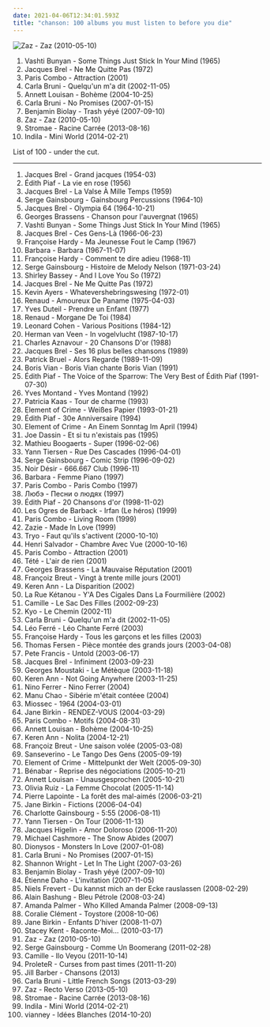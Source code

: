 ```yaml
---
date: 2021-04-06T12:34:01.593Z
title: "chanson: 100 albums you must listen to before you die"
---
```

![Zaz - Zaz (2010-05-10)](http://coverartarchive.org/release/9703802c-0108-40fb-865c-0bbf17960c98/6816205914-500.jpg "Zaz - Zaz (2010-05-10)")
<ol class="albums">
<li data-cover="https://img.discogs.com/zM8o5H0dbngN1kISj4o5IIS9qvU=/fit-in/600x602/filters:strip_icc():format(jpeg):mode_rgb():quality(90)/discogs-images/R-1115835-1343568487-2712.jpeg.jpg" data-tags="folk" role="button">Vashti Bunyan - Some Things Just Stick In Your Mind (1965)</li>
<li data-cover="http://coverartarchive.org/release/b37a9869-7838-3c30-b2bd-d4e0453d8938/23128820085-500.jpg" data-tags="chanson" role="button">Jacques Brel - Ne Me Quitte Pas (1972)</li>
<li data-cover="http://coverartarchive.org/release/baffcb7a-0494-4841-a3ef-17cf35086128/18236954381-500.jpg" data-tags="chanson" role="button">Paris Combo - Attraction (2001)</li>
<li data-cover="http://coverartarchive.org/release/15f6f9f4-7777-37d6-96fa-94128984a887/15915400773-500.jpg" data-tags="french" role="button">Carla Bruni - Quelqu'un m'a dit (2002-11-05)</li>
<li data-cover="https://img.discogs.com/jz0cMkSUyRRsVV2szdP4oiG9y44=/fit-in/280x280/filters:strip_icc():format(jpeg):mode_rgb():quality(90)/discogs-images/R-8826647-1469599034-9160.jpeg.jpg" data-tags="chanson, pop" role="button">Annett Louisan - Bohème (2004-10-25)</li>
<li data-cover="https://img.discogs.com/7c2vU1_muB7cykxhzX9vOpUuW9Y=/fit-in/360x322/filters:strip_icc():format(jpeg):mode_rgb():quality(90)/discogs-images/R-1072495-1190038789.jpeg.jpg" data-tags="chanson" role="button">Carla Bruni - No Promises (2007-01-15)</li>
<li data-cover="http://coverartarchive.org/release/59af82be-93cb-4216-922f-ca0a88ab7d95/1331122437-500.jpg" data-tags="french, chanson francaise, chanson" role="button">Benjamin Biolay - Trash yéyé (2007-09-10)</li>
<li data-cover="http://coverartarchive.org/release/9703802c-0108-40fb-865c-0bbf17960c98/6816205914-500.jpg" data-tags="jazz, chanson" role="button">Zaz - Zaz (2010-05-10)</li>
<li data-cover="http://coverartarchive.org/release/de57c1d9-5e65-420f-a896-1332e87d4c09/25295943061-500.jpg" data-tags="electronic, electro, french, electropop, dance" role="button">Stromae - Racine Carrée (2013-08-16)</li>
<li data-cover="http://coverartarchive.org/release/2faeabf0-53b4-4601-8983-68337f569bad/6458215931-500.jpg" data-tags="chillout, vocal, chanson, alternative, folk, female vocalists, singer-songwriter, mellow, ethereal, alternative pop, vocal pop, better than expected, purchase list" role="button">Indila - Mini World (2014-02-21)</li>
</ol>
List of 100 - under the cut.
<!-- more -->

_________________

<ol class="albums">
<li data-cover="http://coverartarchive.org/release/6f1f2d94-2128-3676-84e0-dba48c95bff9/13519198297-500.jpg" data-tags="chanson" role="button">
Jacques Brel - Grand jacques (1954-03)
</li>
<li data-cover="http://coverartarchive.org/release/f4875bbd-b7f8-4df0-837c-89263f1c63e5/1150026001-500.jpg" data-tags="french" role="button">
Édith Piaf - La vie en rose (1956)
</li>
<li data-cover="http://coverartarchive.org/release/bdd8d625-76de-39eb-8b19-9401c974a564/27820133528-500.jpg" data-tags="chanson" role="button">
Jacques Brel - La Valse À Mille Temps (1959)
</li>
<li data-cover="http://coverartarchive.org/release/8ccf625c-d78a-3a4f-bb42-d6963c0cf111/27999907229-500.jpg" data-tags="french" role="button">
Serge Gainsbourg - Gainsbourg Percussions (1964-10)
</li>
<li data-cover="http://coverartarchive.org/release/d5cefc71-b5bd-4969-b41c-b900fa7652ca/23065805827-500.jpg" data-tags="chanson, jbrel, chanson populaire francaise" role="button">
Jacques Brel - Olympia 64 (1964-10-21)
</li>
<li data-cover="https://img.discogs.com/rH34ssZPsumGBEO2d_F0xAn1wmw=/fit-in/170x168/filters:strip_icc():format(jpeg):mode_rgb():quality(90)/discogs-images/R-5810727-1403352580-5129.jpeg.jpg" data-tags="chanson, chanson française, georges brassens, rive gauche, brassens metal" role="button">
Georges Brassens - Chanson pour l'auvergnat (1965)
</li>
<li data-cover="https://img.discogs.com/zM8o5H0dbngN1kISj4o5IIS9qvU=/fit-in/600x602/filters:strip_icc():format(jpeg):mode_rgb():quality(90)/discogs-images/R-1115835-1343568487-2712.jpeg.jpg" data-tags="folk" role="button">
Vashti Bunyan - Some Things Just Stick In Your Mind (1965)
</li>
<li data-cover="http://coverartarchive.org/release/9a25a56b-2815-4487-a2bd-94cc6caafbdc/28087403310-500.jpg" data-tags="chanson" role="button">
Jacques Brel - Ces Gens-Là (1966-06-23)
</li>
<li data-cover="http://coverartarchive.org/release/becf03db-30c5-41b3-b173-cb81c6f53206/1268731762-500.jpg" data-tags="french, chanson, pop, 60s, female vocalists, chanson francaise, oldies, sigh and swoon in equal measure, female singers, chanteuses, sing, twinkling starry skies, la la la la, francoise hardy, records and tapes, i wear emerald crowns, music id like to fall asleep to, albums to get, mistagged on spotify, nice cover art, hardy, brackenberry, ma rencontre, trouvechezlesyeyes" role="button">
Françoise Hardy - Ma Jeunesse Fout le Camp (1967)
</li>
<li data-cover="https://img.discogs.com/rtUJS_40y28NBWabupzw-jELn0A=/fit-in/600x601/filters:strip_icc():format(jpeg):mode_rgb():quality(90)/discogs-images/R-7871371-1450607929-2254.jpeg.jpg" data-tags="french, chanson, female vocalists, chanson francaise, barbara, resilience" role="button">
Barbara - Barbara (1967-11-07)
</li>
<li data-cover="http://coverartarchive.org/release/9ff37092-613f-4016-a999-474e2e8bff19/21185090361-500.jpg" data-tags="french" role="button">
Françoise Hardy - Comment te dire adieu (1968-11)
</li>
<li data-cover="http://coverartarchive.org/release/1f016a24-156b-4216-a145-3a0cb53eeb79/1158403439-500.jpg" data-tags="french" role="button">
Serge Gainsbourg - Histoire de Melody Nelson (1971-03-24)
</li>
<li data-cover="http://coverartarchive.org/release/f788e429-643c-48e1-8b3a-c0ccd2953008/6691380021-500.jpg" data-tags="chanson, jazz, soul, female vocalists, oldies, dirty dancing, favorite female singers, discovered in 2015, dame shirley bassey" role="button">
Shirley Bassey - And I Love You So (1972)
</li>
<li data-cover="http://coverartarchive.org/release/b37a9869-7838-3c30-b2bd-d4e0453d8938/23128820085-500.jpg" data-tags="chanson" role="button">
Jacques Brel - Ne Me Quitte Pas (1972)
</li>
<li data-cover="http://coverartarchive.org/release/89560708-7cf5-4571-8b98-07434256c8db/10468323328-500.jpg" data-tags="progressive rock, psychedelic rock" role="button">
Kevin Ayers - Whatevershebringswesing (1972-01)
</li>
<li data-cover="http://coverartarchive.org/release/57ec09a4-4e5c-3669-a8f2-14298857f736/2842971962-500.jpg" data-tags="chanson" role="button">
Renaud - Amoureux De Paname (1975-04-03)
</li>
<li data-cover="https://img.discogs.com/cfc9e7fd50d7c9c08931869b95f6849a01d0635d/images/spacer.gif" data-tags="french, chanson, 70s, oldies, male vocalists, mes chansons, auteur-compositeur-interprete" role="button">
Yves Duteil - Prendre un Enfant (1977)
</li>
<li data-cover="http://coverartarchive.org/release/3697508d-7d27-49b6-bcb6-90ac661a8db2/2716205470-500.jpg" data-tags="chanson francaise" role="button">
Renaud - Morgane De Toi (1984)
</li>
<li data-cover="http://coverartarchive.org/release/4c07f596-4963-33df-adb1-55d01dab800d/15456874551-500.jpg" data-tags="80s" role="button">
Leonard Cohen - Various Positions (1984-12)
</li>
<li data-cover="http://coverartarchive.org/release/7edf8023-6e17-43d2-b37f-4640fbdde0be/5977019256-500.jpg" data-tags="nederlandstalig" role="button">
Herman van Veen - In vogelvlucht (1987-10-17)
</li>
<li data-cover="http://coverartarchive.org/release/82df0d82-938e-4a85-893f-75ad97c402b3/26689505964-500.jpg" data-tags="chanson francaise" role="button">
Charles Aznavour - 20 Chansons D'or (1988)
</li>
<li data-cover="http://coverartarchive.org/release/4de8ef61-fe9d-4df0-889d-9fa4c7fe0c3b/5476834727-500.jpg" data-tags="chanson, chanson francaise" role="button">
Jacques Brel - Ses 16 plus belles chansons (1989)
</li>
<li data-cover="http://coverartarchive.org/release/cbd434e5-99bc-4096-a613-df592f418ad6/18248137001-500.jpg" data-tags="chanson francaise" role="button">
Patrick Bruel - Alors Regarde (1989-11-09)
</li>
<li data-cover="http://coverartarchive.org/release/e3ea963a-84ad-4b2e-9f0e-3afa90b60f75/846047947-500.jpg" data-tags="chanson française" role="button">
Boris Vian - Boris Vian chante Boris Vian (1991)
</li>
<li data-cover="http://coverartarchive.org/release/513d4b78-4981-4353-97bf-980a84173308/6978729407-500.jpg" data-tags="chanson, piaf, one world" role="button">
Édith Piaf - The Voice of the Sparrow: The Very Best of Édith Piaf (1991-07-30)
</li>
<li data-cover="http://coverartarchive.org/release/d0707d96-8d09-4964-ac7c-887d919050f0/10026828120-500.jpg" data-tags="chanson, chanson francaise, fransk, montand, l3a1e5da4n15l1" role="button">
Yves Montand - Yves Montand (1992)
</li>
<li data-cover="http://coverartarchive.org/release/04d5b9a2-356a-44ee-b13a-d42650ab42ad/6743084169-500.jpg" data-tags="french, chanson, francais, kaas, albums i own digitally, favourite live albums" role="button">
Patricia Kaas - Tour de charme (1993)
</li>
<li data-cover="http://coverartarchive.org/release/09f42d29-00db-4383-ae25-887d359a69de/13141411398-500.jpg" data-tags="german" role="button">
Element of Crime - Weißes Papier (1993-01-21)
</li>
<li data-cover="http://coverartarchive.org/release/86db16e8-deb7-492c-91f4-7dfdf7486644/4049316575-500.jpg" data-tags="french" role="button">
Édith Piaf - 30e Anniversaire (1994)
</li>
<li data-cover="http://coverartarchive.org/release/653dace1-86ca-4604-80e5-421ec0691fb8/21668460133-500.jpg" data-tags="german" role="button">
Element of Crime - An Einem Sonntag Im April (1994)
</li>
<li data-cover="http://coverartarchive.org/release/cc0902f6-0460-4399-8998-dc49640c4b08/14392023169-500.jpg" data-tags="chanson, joe dassin, dassin" role="button">
Joe Dassin - Et si tu n'existais pas (1995)
</li>
<li data-cover="http://coverartarchive.org/release/59418ea6-55c2-43ff-9d9a-107cf9aa32b4/1460840188-500.jpg" data-tags="french, chanson, acoustic, selection france" role="button">
Mathieu Boogaerts - Super (1996-02-06)
</li>
<li data-cover="http://coverartarchive.org/release/ce2ebf1c-1132-4fbf-8064-956f468c5b0b/6731049183-500.jpg" data-tags="yann tiersen, contemporary classical" role="button">
Yann Tiersen - Rue Des Cascades (1996-04-01)
</li>
<li data-cover="http://coverartarchive.org/release/d17e91b1-8b46-4042-926e-0cf04b6387d5/1157972234-500.jpg" data-tags="french" role="button">
Serge Gainsbourg - Comic Strip (1996-09-02)
</li>
<li data-cover="http://coverartarchive.org/release/0b4d0372-2ff7-44be-833f-5e69500f8dad/1383494002-500.jpg" data-tags="rock, rock francais" role="button">
Noir Désir - 666.667 Club (1996-11)
</li>
<li data-cover="http://coverartarchive.org/release/776e1371-d7a1-42e9-96f3-8e2f0d7c427a/12965941632-500.jpg" data-tags="chanson, barbara" role="button">
Barbara - Femme Piano (1997)
</li>
<li data-cover="http://coverartarchive.org/release/fcbfcc46-d8db-4b08-a686-b3cfc2573dc7/1246465194-500.jpg" data-tags="jazz, french" role="button">
Paris Combo - Paris Combo (1997)
</li>
<li data-cover="http://coverartarchive.org/release/73e705c9-7d68-49bd-b72e-4bada7f42e9a/13178737648-500.jpg" data-tags="russian rock" role="button">
Любэ - Песни о людях (1997)
</li>
<li data-cover="http://coverartarchive.org/release/f29dce9e-2a7b-4c46-9b45-9dd3bf0aef99/8196595035-500.jpg" data-tags="french, chanson" role="button">
Édith Piaf - 20 Chansons d'or (1998-11-02)
</li>
<li data-cover="http://coverartarchive.org/release/68ca7340-55e1-4a71-b3a1-e4b677944e2b/15149455960-500.jpg" data-tags="chanson, folk, l o d barback" role="button">
Les Ogres de Barback - Irfan (Le héros) (1999)
</li>
<li data-cover="http://coverartarchive.org/release/1b5711d6-8b50-3ac6-aa6b-671051b9465a/7791317388-500.jpg" data-tags="jazz" role="button">
Paris Combo - Living Room (1999)
</li>
<li data-cover="http://coverartarchive.org/release/8fde2434-9ffb-4dd6-b960-0b12ae84398e/1243923392-500.jpg" data-tags="french, female vocalists" role="button">
Zazie - Made In Love (1999)
</li>
<li data-cover="http://coverartarchive.org/release/75b8432c-9708-4545-9283-9c6613fd7a5f/1472523577-500.jpg" data-tags="reggae" role="button">
Tryo - Faut qu'ils s'activent (2000-10-10)
</li>
<li data-cover="http://coverartarchive.org/release/f8bb8dda-fef4-4145-8b64-2479e70f2e84/19871863114-500.jpg" data-tags="jazz, bossa nova" role="button">
Henri Salvador - Chambre Avec Vue (2000-10-16)
</li>
<li data-cover="http://coverartarchive.org/release/baffcb7a-0494-4841-a3ef-17cf35086128/18236954381-500.jpg" data-tags="chanson" role="button">
Paris Combo - Attraction (2001)
</li>
<li data-cover="http://coverartarchive.org/release/6bf1d515-460a-4e91-9b2f-12c5f8a6f7c6/1763285484-500.jpg" data-tags="french" role="button">
Tété - L'air de rien (2001)
</li>
<li data-cover="http://coverartarchive.org/release/ef7832c2-369c-40c3-a148-527e2b59c5b6/3496279385-500.jpg" data-tags="french" role="button">
Georges Brassens - La Mauvaise Réputation (2001)
</li>
<li data-cover="http://coverartarchive.org/release/672f08cb-d564-4ec2-9619-d4376da3be0f/1633208641-500.jpg" data-tags="french, chanson, chanson francaise, francais, france, je devrais avoir mon enfer de la caresse, snow on your eyelids, je dirai quelque jour vos naissances latentes" role="button">
Françoiz Breut - Vingt à trente mille jours (2001)
</li>
<li data-cover="http://coverartarchive.org/release/11bfc6ae-6e5a-497a-b710-d0d274bd8348/26491384291-500.jpg" data-tags="chanson francaise" role="button">
Keren Ann - La Disparition (2002)
</li>
<li data-cover="http://coverartarchive.org/release/4d496e5b-3ab0-4fcb-9b79-2167342b3964/11049768874-500.jpg" data-tags="french" role="button">
La Rue Kétanou - Y'A Des Cigales Dans La Fourmilière (2002)
</li>
<li data-cover="https://img.discogs.com/EEVhN-4JBxDOynNyMeIqNcoqQn0=/fit-in/500x498/filters:strip_icc():format(jpeg):mode_rgb():quality(90)/discogs-images/R-10387805-1496477354-7222.jpeg.jpg" data-tags="camille, female vocalists, french, indie" role="button">
Camille - Le Sac Des Filles (2002-09-23)
</li>
<li data-cover="http://coverartarchive.org/release/cb150add-fee7-4dc6-a725-030fe6e93ae4/1512679712-500.jpg" data-tags="rock" role="button">
Kyo - Le Chemin (2002-11)
</li>
<li data-cover="http://coverartarchive.org/release/15f6f9f4-7777-37d6-96fa-94128984a887/15915400773-500.jpg" data-tags="french" role="button">
Carla Bruni - Quelqu'un m'a dit (2002-11-05)
</li>
<li data-cover="http://coverartarchive.org/release/1a39b29e-1180-391a-acd0-72a71501f2dc/6739128497-500.jpg" data-tags="chanson, chanson francaise" role="button">
Léo Ferré - Léo Chante Ferré (2003)
</li>
<li data-cover="https://img.discogs.com/lXL5nayv0oVpt1yS77IYZc3e1r4=/fit-in/600x603/filters:strip_icc():format(jpeg):mode_rgb():quality(90)/discogs-images/R-8947218-1481623679-1443.jpeg.jpg" data-tags="french" role="button">
Françoise Hardy - Tous les garçons et les filles (2003)
</li>
<li data-cover="https://img.discogs.com/wf7ZsTeM7kF3D6raWive34ws5Tw=/fit-in/600x600/filters:strip_icc():format(jpeg):mode_rgb():quality(90)/discogs-images/R-1178139-1198619399.jpeg.jpg" data-tags="french, chanson, rock, blues, chanson francaise, francais, rock francais, poesie, texte, ma rencontre, selection france" role="button">
Thomas Fersen - Pièce montée des grands jours (2003-04-08)
</li>
<li data-cover="https://img.discogs.com/wJbOf-gWcNiqZ8DWYKZ905Qap1o=/fit-in/419x419/filters:strip_icc():format(jpeg):mode_rgb():quality(90)/discogs-images/R-4902343-1378929554-8162.jpeg.jpg" data-tags="chanson, chill, progressive rock" role="button">
Pete Francis - Untold (2003-06-17)
</li>
<li data-cover="http://coverartarchive.org/release/93eae62d-ebed-444a-9b08-445bb4a843db/16354177755-500.jpg" data-tags="chanson, chanson française, jacques brel" role="button">
Jacques Brel - Infiniment (2003-09-23)
</li>
<li data-cover="http://coverartarchive.org/release/3e7386b6-6a45-4164-9a27-44053551bae0/24204741796-500.jpg" data-tags="chanson, chanson francaise, male vocalist, chanson francophone, ma pomme, georges moustaki, l3a1e5da4n15l1, mai 68, g moustaki" role="button">
Georges Moustaki - Le Métèque (2003-11-18)
</li>
<li data-cover="https://img.discogs.com/krZc4oV8ormEt0DY_XKT1-w2-ls=/fit-in/600x600/filters:strip_icc():format(jpeg):mode_rgb():quality(90)/discogs-images/R-1132866-1194713551.jpeg.jpg" data-tags="french" role="button">
Keren Ann - Not Going Anywhere (2003-11-25)
</li>
<li data-cover="https://img.discogs.com/95qltZWYT3KzLqO9Ybk6XuEmDvQ=/fit-in/600x529/filters:strip_icc():format(jpeg):mode_rgb():quality(90)/discogs-images/R-2431321-1485412944-8601.jpeg.jpg" data-tags="french, chanson" role="button">
Nino Ferrer - Nino Ferrer (2004)
</li>
<li data-cover="https://img.discogs.com/oPZbe9hXjv7DZ3N8_kC8mV9xtjw=/fit-in/600x590/filters:strip_icc():format(jpeg):mode_rgb():quality(90)/discogs-images/R-2776472-1608239552-5701.jpeg.jpg" data-tags="french, chanson, reggae" role="button">
Manu Chao - Sibérie m'était contéee (2004)
</li>
<li data-cover="http://coverartarchive.org/release/3194a7cc-fc92-3182-bd73-e1b23fa54ff9/3625624015-500.jpg" data-tags="french, chanson, pop, singer-songwriter, acoustic rock, francais, francophone, france, happiness, french happiness" role="button">
Miossec - 1964 (2004-03-01)
</li>
<li data-cover="http://coverartarchive.org/release/8ae59a90-6a70-3305-a527-6b8bfb1c39bd/8464425666-500.jpg" data-tags="french" role="button">
Jane Birkin - RENDEZ-VOUS (2004-03-29)
</li>
<li data-cover="http://coverartarchive.org/release/537e87be-ec54-4e42-8e10-e02491c151be/18236958028-500.jpg" data-tags="french" role="button">
Paris Combo - Motifs (2004-08-31)
</li>
<li data-cover="https://img.discogs.com/jz0cMkSUyRRsVV2szdP4oiG9y44=/fit-in/280x280/filters:strip_icc():format(jpeg):mode_rgb():quality(90)/discogs-images/R-8826647-1469599034-9160.jpeg.jpg" data-tags="chanson, pop" role="button">
Annett Louisan - Bohème (2004-10-25)
</li>
<li data-cover="http://coverartarchive.org/release/e52d813e-fb39-44f2-9a18-863914326fe6/5419927411-500.jpg" data-tags="female vocalists, singer-songwriter" role="button">
Keren Ann - Nolita (2004-12-21)
</li>
<li data-cover="http://coverartarchive.org/release/bf95a43d-0b87-4e0f-90c7-c8371e2ae988/1633200197-500.jpg" data-tags="chanson, emusic, available through musicnet" role="button">
Françoiz Breut - Une saison volée (2005-03-08)
</li>
<li data-cover="http://coverartarchive.org/release/6f209516-cdaf-3108-ae48-1e05e34341fb/21811830878-500.jpg" data-tags="french" role="button">
Sanseverino - Le Tango Des Gens (2005-09-19)
</li>
<li data-cover="https://img.discogs.com/8L5YZIN096fHanuOwsZePa7eTtA=/fit-in/202x200/filters:strip_icc():format(jpeg):mode_rgb():quality(90)/discogs-images/R-754756-1155478794.jpeg.jpg" data-tags="element of crime" role="button">
Element of Crime - Mittelpunkt der Welt (2005-09-30)
</li>
<li data-cover="http://coverartarchive.org/release/bdce2954-15f3-4299-babe-8a04bce8de7b/13469265870-500.jpg" data-tags="french" role="button">
Bénabar - Reprise des négociations (2005-10-21)
</li>
<li data-cover="http://coverartarchive.org/release/b24c7774-9345-4373-8155-4556d321e412/20586983149-500.jpg" data-tags="german" role="button">
Annett Louisan - Unausgesprochen (2005-10-21)
</li>
<li data-cover="https://img.discogs.com/5NzomrBRvZRiL8RXz2gj4fs24dQ=/fit-in/600x600/filters:strip_icc():format(jpeg):mode_rgb():quality(90)/discogs-images/R-2056303-1303495712.gif.jpg" data-tags="french, chanson francaise, female vocalists" role="button">
Olivia Ruiz - La Femme Chocolat (2005-11-14)
</li>
<li data-cover="http://coverartarchive.org/release/df8bf6ff-9d19-4a93-9ab4-71bbb6ef5530/3197414830-500.jpg" data-tags="chanson, pop, male vocalists, quebecois" role="button">
Pierre Lapointe - La forêt des mal-aimés (2006-03-21)
</li>
<li data-cover="http://coverartarchive.org/release/30a0d9a8-aedc-46ec-bc49-e56532b0360f/14749363181-500.jpg" data-tags="female vocalists" role="button">
Jane Birkin - Fictions (2006-04-04)
</li>
<li data-cover="http://coverartarchive.org/release/be9453f4-23e8-46f1-863a-d3a63cdd6231/23498089082-500.jpg" data-tags="female vocalists, french" role="button">
Charlotte Gainsbourg - 5:55 (2006-08-11)
</li>
<li data-cover="http://coverartarchive.org/release/7e441bb4-dd36-4191-9eb0-6001fdcb098d/14024298903-500.jpg" data-tags="french, rock" role="button">
Yann Tiersen - On Tour (2006-11-13)
</li>
<li data-cover="http://coverartarchive.org/release/67876aa5-3b80-4076-a32c-744032e0514f/1242816637-500.jpg" data-tags="chanson" role="button">
Jacques Higelin - Amor Doloroso (2006-11-20)
</li>
<li data-cover="http://coverartarchive.org/release/3b3ee7b7-a91e-4b70-bcc2-2669d1bf013d/16302212379-500.jpg" data-tags="classical, singer-songwriter" role="button">
Michael Cashmore - The Snow Abides (2007)
</li>
<li data-cover="http://coverartarchive.org/release/dc4d4a96-ce43-4943-b842-fa2fd8f056eb/3296666852-500.jpg" data-tags="french" role="button">
Dionysos - Monsters In Love (2007-01-08)
</li>
<li data-cover="https://img.discogs.com/7c2vU1_muB7cykxhzX9vOpUuW9Y=/fit-in/360x322/filters:strip_icc():format(jpeg):mode_rgb():quality(90)/discogs-images/R-1072495-1190038789.jpeg.jpg" data-tags="chanson" role="button">
Carla Bruni - No Promises (2007-01-15)
</li>
<li data-cover="http://coverartarchive.org/release/d51c73e8-c49d-4154-bd71-495de7a70c3b/2264368297-500.jpg" data-tags="indie rock, female vocalists" role="button">
Shannon Wright - Let In The Light (2007-03-26)
</li>
<li data-cover="http://coverartarchive.org/release/59af82be-93cb-4216-922f-ca0a88ab7d95/1331122437-500.jpg" data-tags="french, chanson francaise, chanson" role="button">
Benjamin Biolay - Trash yéyé (2007-09-10)
</li>
<li data-cover="http://coverartarchive.org/release/e4640371-7b8d-3a27-8ba0-0aebfaf83960/1149799832-500.jpg" data-tags="french, chanson, chanson francaise, francais, france, daho" role="button">
Étienne Daho - L'invitation (2007-11-05)
</li>
<li data-cover="http://coverartarchive.org/release/b3d81e5c-a8ed-4af5-aa28-a08ae1511f5d/27360063060-500.jpg" data-tags="deutsch" role="button">
Niels Frevert - Du kannst mich an der Ecke rauslassen (2008-02-29)
</li>
<li data-cover="http://coverartarchive.org/release/66db2af0-7d53-4ca4-80af-2ed8b115cd61/1269482564-500.jpg" data-tags="french" role="button">
Alain Bashung - Bleu Pétrole (2008-03-24)
</li>
<li data-cover="http://coverartarchive.org/release/5048b8c6-1214-4836-a48f-c2df38eaf099/7240585489-500.jpg" data-tags="alternative, cabaret" role="button">
Amanda Palmer - Who Killed Amanda Palmer (2008-09-13)
</li>
<li data-cover="https://img.discogs.com/vvZ_2nXOJvxlzyuM-JddiSeUHMg=/fit-in/400x400/filters:strip_icc():format(jpeg):mode_rgb():quality(90)/discogs-images/R-1517158-1225498933.jpeg.jpg" data-tags="french pop, chanson francais" role="button">
Coralie Clément - Toystore (2008-10-06)
</li>
<li data-cover="https://img.discogs.com/385efPBEyVr7sWtqIzhPilveOSI=/fit-in/600x588/filters:strip_icc():format(jpeg):mode_rgb():quality(90)/discogs-images/R-6749459-1425849223-5185.jpeg.jpg" data-tags="french" role="button">
Jane Birkin - Enfants D'hiver (2008-11-07)
</li>
<li data-cover="http://coverartarchive.org/release/4b87c3cc-4223-487d-aecf-f77d3d86f211/7728504152-500.jpg" data-tags="vocal jazz" role="button">
Stacey Kent - Raconte-Moi... (2010-03-17)
</li>
<li data-cover="http://coverartarchive.org/release/9703802c-0108-40fb-865c-0bbf17960c98/6816205914-500.jpg" data-tags="jazz, chanson" role="button">
Zaz - Zaz (2010-05-10)
</li>
<li data-cover="http://coverartarchive.org/release/9d180907-3332-43f5-a1c8-0a5ebef4a08e/8250314333-500.jpg" data-tags="chanson, egresgruobsniag" role="button">
Serge Gainsbourg - Comme Un Boomerang (2011-02-28)
</li>
<li data-cover="http://coverartarchive.org/release/2bf3a427-a49f-45c5-9cee-3a9f5fd91dc3/1633140850-500.jpg" data-tags="french" role="button">
Camille - Ilo Veyou (2011-10-14)
</li>
<li data-cover="http://coverartarchive.org/release/251dbd10-487f-48da-87e6-585324726cd5/1314358932-500.jpg" data-tags="hip-hop, french, chanson, remix, samples, abstract hip hop, sampling, hip-hop samples, yey, remi, gypschanshop, chanson sample" role="button">
ProleteR - Curses from past times (2011-11-20)
</li>
<li data-cover="http://coverartarchive.org/release/06f0a6c1-2f4d-4989-9dab-37ec9c77335c/5788985602-500.jpg" data-tags="chanson, pop, easy listening" role="button">
Jill Barber - Chansons (2013)
</li>
<li data-cover="http://coverartarchive.org/release/5e7208e9-ad40-4adf-b2d2-ce93151423d7/3947495459-500.jpg" data-tags="indie, chanson, pop, folk, acoustic, chanson francaise, 10s" role="button">
Carla Bruni - Little French Songs (2013-03-29)
</li>
<li data-cover="http://coverartarchive.org/release/df9faff1-73c8-4446-a231-81760b634c9d/22396315891-500.jpg" data-tags="french, jazz" role="button">
Zaz - Recto Verso (2013-05-10)
</li>
<li data-cover="http://coverartarchive.org/release/de57c1d9-5e65-420f-a896-1332e87d4c09/25295943061-500.jpg" data-tags="electronic, electro, french, electropop, dance" role="button">
Stromae - Racine Carrée (2013-08-16)
</li>
<li data-cover="http://coverartarchive.org/release/2faeabf0-53b4-4601-8983-68337f569bad/6458215931-500.jpg" data-tags="chillout, vocal, chanson, alternative, folk, female vocalists, singer-songwriter, mellow, ethereal, alternative pop, vocal pop, better than expected, purchase list" role="button">
Indila - Mini World (2014-02-21)
</li>
<li data-cover="http://coverartarchive.org/release/907bcdab-7d01-4d78-a335-ee294f2e927b/7790594597-500.jpg" data-tags="french, chanson, chanson francaise" role="button">
vianney - Idées Blanches (2014-10-20)
</li>
</ol>